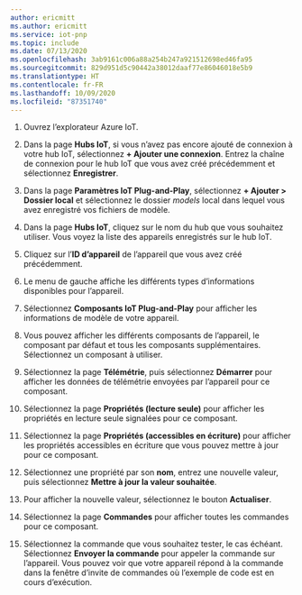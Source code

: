 ```yaml
---
author: ericmitt
ms.author: ericmitt
ms.service: iot-pnp
ms.topic: include
ms.date: 07/13/2020
ms.openlocfilehash: 3ab9161c006a88a254b247a921512698ed46fa95
ms.sourcegitcommit: 829d951d5c90442a38012daaf77e86046018e5b9
ms.translationtype: HT
ms.contentlocale: fr-FR
ms.lasthandoff: 10/09/2020
ms.locfileid: "87351740"
---
```

1. Ouvrez l’explorateur Azure IoT.

1. Dans la page **Hubs IoT**, si vous n’avez pas encore ajouté de connexion à votre hub IoT, sélectionnez **+ Ajouter une connexion**. Entrez la chaîne de connexion pour le hub IoT que vous avez créé précédemment et sélectionnez **Enregistrer**.

1. Dans la page **Paramètres IoT Plug-and-Play**, sélectionnez **+ Ajouter > Dossier local** et sélectionnez le dossier *models* local dans lequel vous avez enregistré vos fichiers de modèle.

1. Dans la page **Hubs IoT**, cliquez sur le nom du hub que vous souhaitez utiliser. Vous voyez la liste des appareils enregistrés sur le hub IoT.

1. Cliquez sur l’**ID d’appareil** de l’appareil que vous avez créé précédemment.

1. Le menu de gauche affiche les différents types d’informations disponibles pour l’appareil.

1. Sélectionnez **Composants IoT Plug-and-Play** pour afficher les informations de modèle de votre appareil.

1. Vous pouvez afficher les différents composants de l’appareil, le composant par défaut et tous les composants supplémentaires. Sélectionnez un composant à utiliser.

1. Sélectionnez la page **Télémétrie**, puis sélectionnez **Démarrer** pour afficher les données de télémétrie envoyées par l’appareil pour ce composant.

1. Sélectionnez la page **Propriétés (lecture seule)** pour afficher les propriétés en lecture seule signalées pour ce composant.

1. Sélectionnez la page **Propriétés (accessibles en écriture)** pour afficher les propriétés accessibles en écriture que vous pouvez mettre à jour pour ce composant.

1. Sélectionnez une propriété par son **nom**, entrez une nouvelle valeur, puis sélectionnez **Mettre à jour la valeur souhaitée**.

1. Pour afficher la nouvelle valeur, sélectionnez le bouton **Actualiser**.

1. Sélectionnez la page **Commandes** pour afficher toutes les commandes pour ce composant.

1. Sélectionnez la commande que vous souhaitez tester, le cas échéant. Sélectionnez **Envoyer la commande** pour appeler la commande sur l’appareil. Vous pouvez voir que votre appareil répond à la commande dans la fenêtre d’invite de commandes où l’exemple de code est en cours d’exécution.
